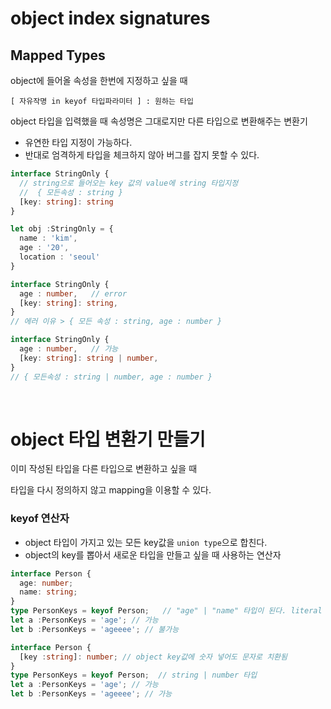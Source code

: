 # object index signatures

## Mapped Types
object에 들어올 속성을 한번에 지정하고 싶을 때

`[ 자유작명 in keyof 타입파라미터 ] : 원하는 타입`

object 타입을 입력했을 때 속성명은 그대로지만 다른 타입으로 변환해주는 변환기

- 유연한 타입 지정이 가능하다.
- 반대로 엄격하게 타입을 체크하지 않아 버그를 잡지 못할 수 있다.

```typescript
interface StringOnly {
  // string으로 들어오는 key 값의 value에 string 타입지정
  //  { 모든속성 : string }
  [key: string]: string
}

let obj :StringOnly = {
  name : 'kim',
  age : '20',
  location : 'seoul'
}
```

```typescript
interface StringOnly {
  age : number,   // error
  [key: string]: string,
}
// 에러 이유 > { 모든 속성 : string, age : number }

interface StringOnly {
  age : number,   // 가능
  [key: string]: string | number,
}
// { 모든속성 : string | number, age : number }
```

<br>

# object 타입 변환기 만들기
이미 작성된 타입을 다른 타입으로 변환하고 싶을 때

타입을 다시 정의하지 않고 mapping을 이용할 수 있다.

### keyof 연산자
- object 타입이 가지고 있는 모든 key값을 `union type`으로 합친다.
- object의 key를 뽑아서 새로운 타입을 만들고 싶을 때 사용하는 연산자

```typescript
interface Person {
  age: number;
  name: string;
}
type PersonKeys = keyof Person;   // "age" | "name" 타입이 된다. literal type
let a :PersonKeys = 'age'; // 가능
let b :PersonKeys = 'ageeee'; // 불가능
```

```typescript
interface Person {
  [key :string]: number; // object key값에 숫자 넣어도 문자로 치환됨
}
type PersonKeys = keyof Person;  // string | number 타입
let a :PersonKeys = 'age'; // 가능
let b :PersonKeys = 'ageeee'; // 가능
```